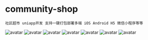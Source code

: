 # community-shop
```text
社区超市 uniapp开发 支持一键打包部署多端 iOS Android H5 微信小程序等等
```
![avatar](../static/img/pics/index1.jpg)
![avatar](../static/img/pics/index2.jpg)
![avatar](../static/img/pics/list1.jpg)
![avatar](../static/img/pics/detail.jpg)
![avatar](../static/img/pics/detail2.jpg)
![avatar](../static/img/pics/shop.jpg)
![avatar](../static/img/pics/me.jpg)